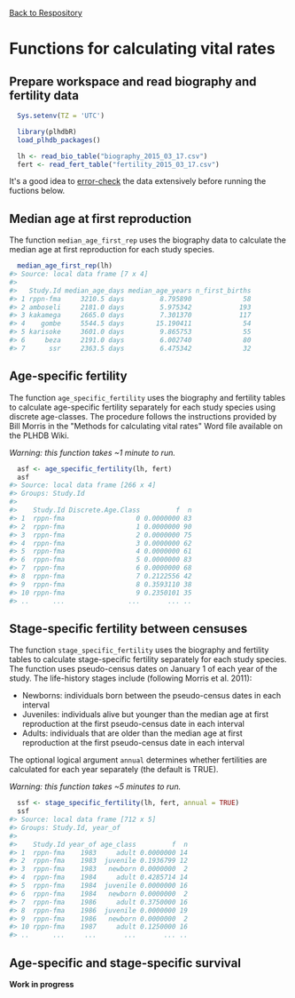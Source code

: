 [Back to Respository](https://github.com/camposfa/plhdbR)

Functions for calculating vital rates
=====================================

Prepare workspace and read biography and fertility data
-------------------------------------------------------

``` r
  Sys.setenv(TZ = 'UTC')

  library(plhdbR)
  load_plhdb_packages()

  lh <- read_bio_table("biography_2015_03_17.csv")
  fert <- read_fert_table("fertility_2015_03_17.csv")
```

It's a good idea to [error-check](ErrorChecking.md) the data extensively before running the fuctions below.

Median age at first reproduction
--------------------------------

The function `median_age_first_rep` uses the biography data to calculate the median age at first reproduction for each study species.

``` r
  median_age_first_rep(lh)
#> Source: local data frame [7 x 4]
#> 
#>   Study.Id median_age_days median_age_years n_first_births
#> 1 rppn-fma     3210.5 days         8.795890             58
#> 2 amboseli     2181.0 days         5.975342            193
#> 3 kakamega     2665.0 days         7.301370            117
#> 4    gombe     5544.5 days        15.190411             54
#> 5 karisoke     3601.0 days         9.865753             55
#> 6     beza     2191.0 days         6.002740             80
#> 7      ssr     2363.5 days         6.475342             32
```

Age-specific fertility
----------------------

The function `age_specific_fertility` uses the biography and fertility tables to calculate age-specific fertility separately for each study species using discrete age-classes. The procedure follows the instructions provided by Bill Morris in the "Methods for calculating vital rates" Word file available on the PLHDB Wiki.

*Warning: this function takes ~1 minute to run.*

``` r
  asf <- age_specific_fertility(lh, fert)
  asf
#> Source: local data frame [266 x 4]
#> Groups: Study.Id
#> 
#>    Study.Id Discrete.Age.Class         f  n
#> 1  rppn-fma                  0 0.0000000 83
#> 2  rppn-fma                  1 0.0000000 90
#> 3  rppn-fma                  2 0.0000000 75
#> 4  rppn-fma                  3 0.0000000 62
#> 5  rppn-fma                  4 0.0000000 61
#> 6  rppn-fma                  5 0.0000000 83
#> 7  rppn-fma                  6 0.0000000 68
#> 8  rppn-fma                  7 0.2122556 42
#> 9  rppn-fma                  8 0.3593110 38
#> 10 rppn-fma                  9 0.2350101 35
#> ..      ...                ...       ... ..
```

Stage-specific fertility between censuses
-----------------------------------------

The function `stage_specific_fertility` uses the biography and fertility tables to calculate stage-specific fertility separately for each study species. The function uses pseudo-census dates on January 1 of each year of the study. The life-history stages include (following Morris et al. 2011):

-   Newborns: individuals born between the pseudo-census dates in each interval
-   Juveniles: individuals alive but younger than the median age at first reproduction at the first pseudo-census date in each interval
-   Adults: individuals that are older than the median age at first reproduction at the first pseudo-census date in each interval

The optional logical argument `annual` determines whether fertilities are calculated for each year separately (the default is TRUE).

*Warning: this function takes ~5 minutes to run.*

``` r
  ssf <- stage_specific_fertility(lh, fert, annual = TRUE)
  ssf
#> Source: local data frame [712 x 5]
#> Groups: Study.Id, year_of
#> 
#>    Study.Id year_of age_class         f  n
#> 1  rppn-fma    1983     adult 0.0000000 14
#> 2  rppn-fma    1983  juvenile 0.1936799 12
#> 3  rppn-fma    1983   newborn 0.0000000  2
#> 4  rppn-fma    1984     adult 0.4285714 14
#> 5  rppn-fma    1984  juvenile 0.0000000 16
#> 6  rppn-fma    1984   newborn 0.0000000  2
#> 7  rppn-fma    1986     adult 0.3750000 16
#> 8  rppn-fma    1986  juvenile 0.0000000 19
#> 9  rppn-fma    1986   newborn 0.0000000  2
#> 10 rppn-fma    1987     adult 0.1250000 16
#> ..      ...     ...       ...       ... ..
```

Age-specific and stage-specific survival
----------------------------------------

**Work in progress**
